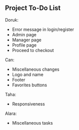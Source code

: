 ## Project To-Do List

Doruk:
* Error message in login/register
* Admin page 
* Manager page
* Profile page
* Proceed to checkout

Can:
* Miscellaneous changes
* Logo and name
* Footer
* Favorites buttons

Taha:
* Responsiveness
  
Alara:
* Miscellaneous tasks

